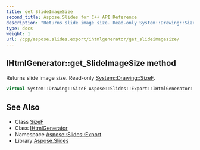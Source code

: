 ```yaml
---
title: get_SlideImageSize
second_title: Aspose.Slides for C++ API Reference
description: "Returns slide image size. Read-only System::Drawing::SizeF."
type: docs
weight: 1
url: /cpp/aspose.slides.export/ihtmlgenerator/get_slideimagesize/
---
```

## IHtmlGenerator::get_SlideImageSize method


Returns slide image size. Read-only [System::Drawing::SizeF](../../../system.drawing/sizef/).

```cpp
virtual System::Drawing::SizeF Aspose::Slides::Export::IHtmlGenerator::get_SlideImageSize()=0
```

## See Also

* Class [SizeF](../../../system.drawing/sizef/)
* Class [IHtmlGenerator](../)
* Namespace [Aspose::Slides::Export](../../)
* Library [Aspose.Slides](../../../)
